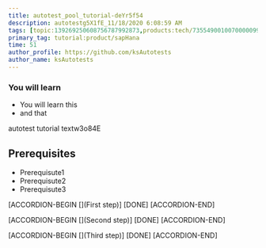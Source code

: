 ```yaml
---
title: autotest_pool_tutorial-deYr5f54
description: autotestg5X1fE_11/18/2020 6:08:59 AM
tags: [topic:139269250608756787992873,products:tech/73554900100700000996,tutorial:experience/advanced]
primary_tag: tutorial:product/sapHana
time: 51
author_profile: https://github.com/ksAutotests
author_name: ksAutotests
---
```

### You will learn
- You will learn this
- and that

autotest tutorial textw3o84E

## Prerequisites
- Prerequisute1
- Prerequisute2
- Prerequisute3

[ACCORDION-BEGIN [](First step)]
[DONE]
[ACCORDION-END]

[ACCORDION-BEGIN [](Second step)]
[DONE]
[ACCORDION-END]

[ACCORDION-BEGIN [](Third step)]
[DONE]
[ACCORDION-END]

